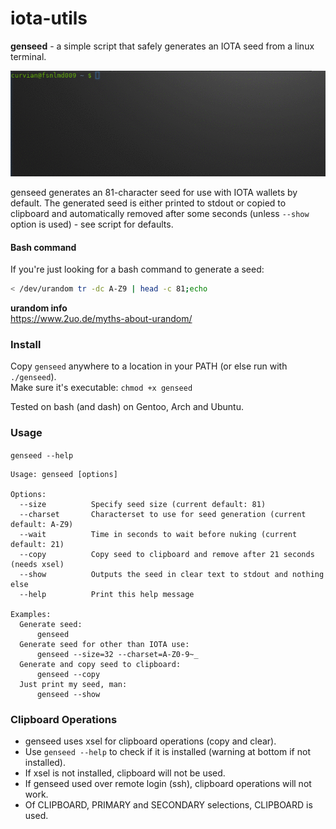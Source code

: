 # iota-utils
**genseed** - a simple script that safely generates an IOTA seed from a linux terminal.  


![GitHub Logo](example.gif)


genseed generates an 81-character seed for use with IOTA wallets by default. The generated 
seed is either printed to stdout or copied to clipboard and automatically removed after some 
seconds (unless `--show` option is used) 
\- see script for defaults.


#### Bash command
If you're just looking for a bash command to generate a seed:    

```bash
< /dev/urandom tr -dc A-Z9 | head -c 81;echo
```  

**urandom info**  
https://www.2uo.de/myths-about-urandom/


### Install
Copy `genseed` anywhere to a location in your PATH (or else run with `./genseed`).  
Make sure it's executable: `chmod +x genseed`   

Tested on bash (and dash) on Gentoo, Arch and Ubuntu.  
 

### Usage

`genseed --help`  


```
Usage: genseed [options]

Options:
  --size          Specify seed size (current default: 81)
  --charset       Characterset to use for seed generation (current default: A-Z9)
  --wait          Time in seconds to wait before nuking (current default: 21)
  --copy          Copy seed to clipboard and remove after 21 seconds (needs xsel)
  --show          Outputs the seed in clear text to stdout and nothing else
  --help          Print this help message

Examples:
  Generate seed:
      genseed
  Generate seed for other than IOTA use:
      genseed --size=32 --charset=A-Z0-9~_
  Generate and copy seed to clipboard:
      genseed --copy
  Just print my seed, man:
      genseed --show

```



### Clipboard Operations  
 - genseed uses xsel for clipboard operations (copy and clear).
 - Use `genseed --help` to check if it is installed (warning at bottom if not installed).
 - If xsel is not installed, clipboard will not be used.
 - If genseed used over remote login (ssh), clipboard operations will not work.
 - Of CLIPBOARD, PRIMARY and SECONDARY selections, CLIPBOARD is used.
